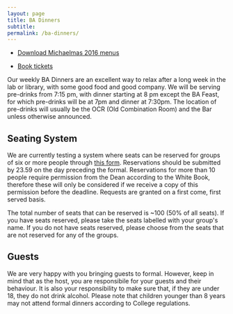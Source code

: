 ```yaml
---
layout: page
title: BA Dinners
subtitle:
permalink: /ba-dinners/
---
```


<div class="row">
	<div class="6u 12u$(medium)">
		<ul class="actions fit">
			<li><a href="http://trin-hosts.trin.cam.ac.uk/ba_society/ba_docs/2016-2017/ba_menus_mich_2016.pdf" target="_blank" class="button special fit">Download Michaelmas 2016 menus</a></li>
		</ul>
	</div>
	<div class="6u 12u$(medium)">
		<ul class="actions fit">
			<li><a href="http://shib.upay.co.uk/upaychilli?entityID=https%3a%2f%2fshib.raven.cam.ac.uk%2fshibboleth" target="_blank" class="button special fit">Book tickets</a></li>
		</ul>
	</div>
</div>

Our weekly BA Dinners are an excellent way to relax after a long week in the lab or library, with some good food and good company.
We will be serving pre-drinks from 7:15 pm, with dinner starting at 8 pm except the BA Feast, for which pre-drinks will be at 7pm and dinner at 7:30pm.
The location of pre-drinks will usually be the OCR (Old Combination Room) and the Bar unless otherwise announced.

## Seating System
We are currently testing a system where seats can be reserved for groups of six or more people through [this form](http://goo.gl/forms/I9mPbpOV6i).
Reservations should be submitted by 23.59 on the day preceding the formal.
Reservations for more than 10 people require permission from the Dean according to the White Book, therefore these will only be considered if we receive a copy of this permission before the deadline.
Requests are granted on a first come, first served basis.

The total number of seats that can be reserved is ~100 (50% of all seats). If you have seats reserved, please take the seats labelled with your group's name. If you do not have seats reserved, please choose from the seats that are not reserved for any of the groups.

## Guests
We are very happy with you bringing guests to formal.
However, keep in mind that as the host, you are responsibile for your guests and their behaviour.
It is also your responsibility to make sure that, if they are under 18, they do not drink alcohol.
Please note that children younger than 8 years may not attend formal dinners according to College regulations.
